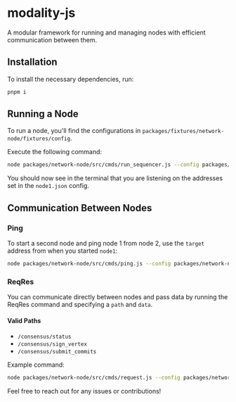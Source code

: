 # modality-js

A modular framework for running and managing nodes with efficient communication between them.

## Installation

To install the necessary dependencies, run:

```bash
pnpm i
```

## Running a Node

To run a node, you'll find the configurations in `packages/fixtures/network-node/fixtures/config`.

Execute the following command:

```bash
node packages/network-node/src/cmds/run_sequencer.js --config packages/network-node/fixtures/configs/node1.json
```

You should now see in the terminal that you are listening on the addresses set in the `node1.json` config.

## Communication Between Nodes

### Ping

To start a second node and ping node 1 from node 2, use the `target` address from when you started `node1`:

```bash
node packages/network-node/src/cmds/ping.js --config packages/network-node/fixtures/configs/node2.json --target /ip4/127.0.0.1/tcp/10001/ws/p2p/12D3KooWPBRNBzgceXh7Z27wGoyYYz9ggwaYg2dWiwXXe8ieyFCN --times 10
```

### ReqRes

You can communicate directly between nodes and pass data by running the ReqRes command and specifying a `path` and `data`.

#### Valid Paths

- `/consensus/status`
- `/consensus/sign_vertex`
- `/consensus/submit_commits`

Example command:

```bash
node packages/network-node/src/cmds/request.js --config packages/network-node/fixtures/configs/node2.json --target /ip4/127.0.0.1/tcp/10001/ws/p2p/12D3KooWPBRNBzgceXh7Z27wGoyYYz9ggwaYg2dWiwXXe8ieyFCN --path "/consensus/status" --data "{\"hello\": \"world\"}"
```

Feel free to reach out for any issues or contributions!
